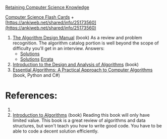 
[Retaining Computer Science Knowledge](https://startupnextdoor.com/retaining-computer-science-knowledge/)

[Computer Science Flash Cards](https://github.com/jwasham/computer-science-flash-cards) + [https://ankiweb.net/shared/info/25173560](https://ankiweb.net/shared/info/25173560)




1. [The Algorithm Design Manual](http://libgen.rs/book/index.php?md5=FB25C0A3E04F12F61B5DB0EB0426DBBF) (book)
    As a review and problem recognition. The algorithm catalog portion is well beyond the scope of difficulty you'll get in an interview.
    Answers:
    - [Solutions](http://www.algorithm.cs.sunysb.edu/algowiki/index.php/The_Algorithms_Design_Manual_(Second_Edition))
    - [Solutions](http://blog.panictank.net/category/algorithmndesignmanualsolutions/page/2/)
    [Errata](http://www3.cs.stonybrook.edu/~skiena/algorist/book/errata)
2. [Introduction to the Design and Analysis of Algorithms](http://libgen.rs/book/index.php?md5=DB35F6BB85E7EA36A785C198BC674F54) (book)
3. [Essential Algorithms: A Practical Approach to Computer Algorithms](http://libgen.rs/book/index.php?md5=D38E29BD3AA485E5CDFDA1A93699D64A) (book, Python and C#)


# References:

1. 
2. [Introduction to Algorithms](https://www.amazon.com/Introduction-Algorithms-fourth-Thomas-Cormen/dp/026204630X) (book) Reading this book will only have limited value. This book is a great review of algorithms and data structures, but won't teach you how to write good code. You have to be able to code a decent solution efficiently.

